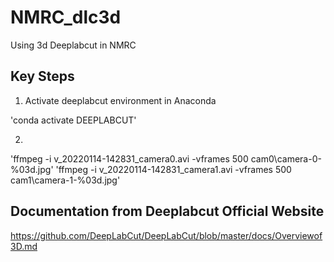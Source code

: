 # NMRC_dlc3d

Using 3d Deeplabcut in NMRC

## Key Steps

1. Activate deeplabcut environment in Anaconda

'conda activate DEEPLABCUT'

2. 



'ffmpeg -i v_20220114-142831_camera0.avi -vframes 500 cam0\camera-0-%03d.jpg'
'ffmpeg -i v_20220114-142831_camera1.avi -vframes 500 cam1\camera-1-%03d.jpg'

## Documentation from Deeplabcut Official Website
https://github.com/DeepLabCut/DeepLabCut/blob/master/docs/Overviewof3D.md


